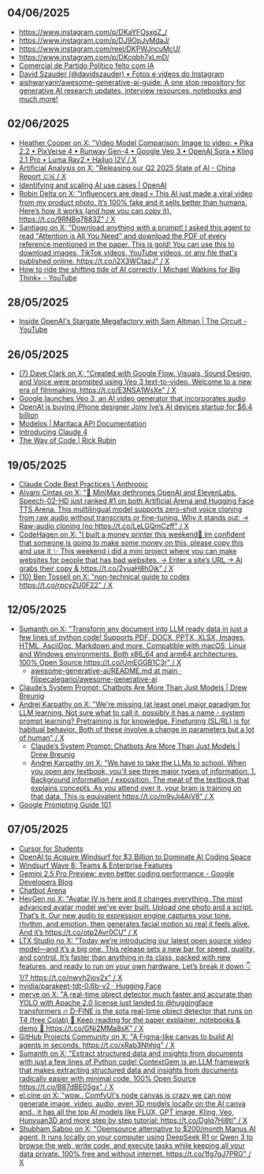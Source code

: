 ## 04/06/2025

* https://www.instagram.com/p/DKaYFOsxgZ_/
* https://www.instagram.com/p/DJ9OpJvMdaJ/
* https://www.instagram.com/reel/DKPWJncuMcU/
* https://www.instagram.com/p/DKcqbh7xLmD/
* [Comercial de Partido Político feito com IA](https://www.youtube.com/watch?v=sPAFsDdO44w)
* [David Szauder (@davidszauder) • Fotos e vídeos do Instagram](https://www.instagram.com/davidszauder?igsh=cjM1bjZuZmN2YWN4)
* [aishwaryanr/awesome-generative-ai-guide: A one stop repository for generative AI research updates, interview resources, notebooks and much more!](https://github.com/aishwaryanr/awesome-generative-ai-guide?utm_source=linkedin)

## 02/06/2025

* [Heather Cooper on X: "Video Model Comparison: Image to video: • Pika 2.2 • PixVerse 4 • Runway Gen-4 • Google Veo 3 • OpenAI Sora • Kling 2.1 Pro • Luma Ray2 • Hailuo I2V / X](https://x.com/hbcoop_/status/1928137263352803568?s=46)
* [Artificial Analysis on X: "Releasing our Q2 2025 State of AI - China Report 🇨🇳 / X](https://x.com/artificialanlys/status/1928477941715079175?s=46)
* [Identifying and scaling AI use cases | OpenAI](https://cdn.openai.com/business-guides-and-resources/identifying-and-scaling-ai-use-cases.pdf#page=9.99)
* [Robin Delta on X: "Influencers are dead 💀 This AI just made a viral video from my product photo. It’s 100% fake and it sells better than humans. Here’s how it works (and how you can copy it). https://t.co/9RNBq7883Z" / X](https://x.com/heyrobinai/status/1929464660337823793)
* [Santiago on X: "Download anything with a prompt! I asked this agent to read "Attention is All You Need" and download the PDF of every reference mentioned in the paper. This is gold! You can use this to download images, TikTok videos, YouTube videos, or any file that's published online. https://t.co/i2X3WCtazJ" / X](https://x.com/svpino/status/1929193783947870618)
* [How to ride the shifting tide of AI correctly | Michael Watkins for Big Think+ - YouTube](https://www.youtube.com/watch?v=Ynzgn4slglg&t=310s)

## 28/05/2025

* [Inside OpenAI's Stargate Megafactory with Sam Altman | The Circuit - YouTube](https://www.youtube.com/watch?v=GhIJs4zbH0o&t=1117s)


## 26/05/2025

* [(7) Dave Clark on X: "Created with Google Flow. Visuals, Sound Design, and Voice were prompted using Veo 3 text-to-video. Welcome to a new era of filmmaking. https://t.co/E3NSA1WsXe" / X](https://x.com/Diesol/status/1925114473544913004)
* [Google launches Veo 3, an AI video generator that incorporates audio](https://www.cnbc.com/2025/05/20/google-ai-video-generator-audio-veo-3.html)
* [OpenAI is buying iPhone designer Jony Ive’s AI devices startup for $6.4 billion](https://www.cnbc.com/2025/05/21/openai-buys-iphone-designer-jony-ive-device-startup-for-6point4-billion.html)
* [Modelos | Maritaca API Documentation](https://docs.maritaca.ai/pt/modelos)
* [Introducing Claude 4](https://www.anthropic.com/news/claude-4)
* [The Way of Code | Rick Rubin](https://www.thewayofcode.com/#73)

## 19/05/2025

* [Claude Code Best Practices \ Anthropic](https://www.anthropic.com/engineering/claude-code-best-practices)
* [Alvaro Cintas on X: "🚨 MiniMax dethrones OpenAI and ElevenLabs. Speech-02-HD just ranked #1 on both Artificial Arena and Hugging Face TTS Arena. This multilingual model supports zero-shot voice cloning from raw audio without transcripts or fine-tuning. Why it stands out: → Raw-audio cloning (no https://t.co/LeLGQmCzff" / X](https://x.com/dr_cintas/status/1923808346835968511)
* [CodeHagen on X: "I built a money printer this weekend🤯 Im confident that someone is going to make some money on this, please copy this and use it ✨ This weekend i did a mini project where you can make websites for people that has bad websites. → Enter a site’s URL → AI grabs their copy &amp; https://t.co/2yuaH8hOjk" / X](https://x.com/CodeHagen/status/1924354807373963539)
* [(10) Ben Tossell on X: "non-technical guide to codex https://t.co/rpcyZU0F22" / X](https://x.com/bentossell/status/1924435822939340973)

## 12/05/2025

* [Sumanth on X: "Transform any document into LLM ready data in just a few lines of python code! Supports PDF, DOCX, PPTX, XLSX, Images, HTML, AsciiDoc, Markdown and more. Compatible with macOS, Linux and Windows environments. Both x86_64 and arm64 architectures. 100% Open Source https://t.co/UmEGGB1C3r" / X](https://x.com/Sumanth_077/status/1920847504779698319)
  * [awesome-generative-ai/README.md at main · filipecalegario/awesome-generative-ai](https://github.com/filipecalegario/awesome-generative-ai/blob/main/README.md#everything-to-markdown-to-llms)  
* [Claude’s System Prompt: Chatbots Are More Than Just Models | Drew Breunig](https://www.dbreunig.com/2025/05/07/claude-s-system-prompt-chatbots-are-more-than-just-models.html)
* [Andrej Karpathy on X: "We're missing (at least one) major paradigm for LLM learning. Not sure what to call it, possibly it has a name - system prompt learning? Pretraining is for knowledge. Finetuning (SL/RL) is for habitual behavior. Both of these involve a change in parameters but a lot of human" / X](https://x.com/karpathy/status/1921368644069765486)
  * [Claude’s System Prompt: Chatbots Are More Than Just Models | Drew Breunig](https://www.dbreunig.com/2025/05/07/claude-s-system-prompt-chatbots-are-more-than-just-models.html)
  * [Andrej Karpathy on X: "We have to take the LLMs to school. When you open any textbook, you'll see three major types of information: 1. Background information / exposition. The meat of the textbook that explains concepts. As you attend over it, your brain is training on that data. This is equivalent https://t.co/m9vJj4AjV8" / X](https://x.com/karpathy/status/1885026028428681698/?rw_tt_thread=True)
* [Google Prompting Guide 101](https://services.google.com/fh/files/misc/gemini-for-google-workspace-prompting-guide-101.pdf)

## 07/05/2025

* [Cursor for Students](https://cursor.com/students)
* [OpenAI to Acquire Windsurf for $3 Billion to Dominate AI Coding Space](https://analyticsindiamag.com/ai-news-updates/openai-to-acquire-windsurf-for-3-billion-to-dominate-ai-coding-space/)
* [Windsurf Wave 8: Teams & Enterprise Features](https://windsurf.com/blog/windsurf-wave-8-teams-and-enterprise) 
* [Gemini 2.5 Pro Preview: even better coding performance - Google Developers Blog](https://developers.googleblog.com/en/gemini-2-5-pro-io-improved-coding-performance/)
* [Chatbot Arena](https://lmarena.ai/)
* [HeyGen no X: "Avatar IV is here and it changes everything. The most advanced avatar model we’ve ever built. Upload one photo and a script. That’s it. Our new audio to expression engine captures your tone, rhythm, and emotion, then generates facial motion so real it feels alive. And it’s https://t.co/otp2Avr0CU" / X](https://x.com/HeyGen_Official/status/1919824467821551828)
* [LTX Studio no X: "Today we’re introducing our latest open source video model—and it’s a big one. This release sets a new bar for speed, quality, and control. It’s faster than anything in its class, packed with new features, and ready to run on your own hardware. Let’s break it down 👇 1/7 https://t.co/nwvh2ioy2x" / X](https://x.com/LTXStudio/status/1919751150888239374)
* [nvidia/parakeet-tdt-0.6b-v2 · Hugging Face](https://huggingface.co/nvidia/parakeet-tdt-0.6b-v2)
* [merve on X: "A real-time object detector much faster and accurate than YOLO with Apache 2.0 license just landed to @huggingface transformers 🔥 D-FINE is the sota real-time object detector that runs on T4 (free Colab) 🤩 Keep reading for the paper explainer, notebooks &amp; demo 👀 https://t.co/GNj2MMa8sK" / X](https://x.com/mervenoyann/status/1919431751689998348)
* [GitHub Projects Community on X: "A Figma-like canvas to build AI agents in seconds. https://t.co/xRab3Nhhjg" / X](https://x.com/GithubProjects/status/1919792076280995885)
* [Sumanth on X: "Extract structured data and insights from documents with just a few lines of Python code! ContextGem is an LLM framework that makes extracting structured data and insights from documents radically easier with minimal code. 100% Open Source https://t.co/B87dBE0Sgx" / X](https://x.com/Sumanth_077/status/1919758507076685944)
* [el.cine on X: "wow.. ComfyUI's node canvas is crazy we can now generate image, video, audio, even 3D models locally on the AI canva and.. it has all the top AI models like FLUX, GPT image, Kling, Veo, Hunyuan3D and more step by step tutorial: https://t.co/DgIq7Hj8tI" / X](https://x.com/EHuanglu/status/1919886890821632096)
* [Shubham Saboo on X: "Opensource alternative to $200/month Manus AI agent. It runs locally on your computer using DeepSeek R1 or Qwen 3 to browse the web, write code, and execute tasks while keeping all your data private. 100% free and without internet. https://t.co/1fg7qJ7PRG" / X](https://x.com/Saboo_Shubham_/status/1919430442970742947)
